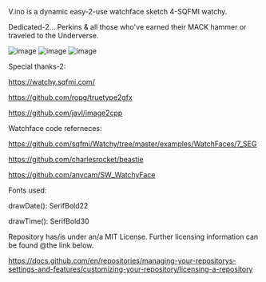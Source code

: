 V.ino is a dynamic easy-2-use watchface sketch 4-SQFMI watchy.

Dedicated-2... Perkins & all those who've earned their MACK hammer or traveled to the Underverse.

![image](https://github.com/229311JK/V/assets/140860942/5ef2bad3-6ecc-4d17-86d9-a4d1fbd57e37)
![image](https://github.com/229311JK/V/assets/140860942/8d7a2404-cd5d-4797-990f-799d2bf779f7)
![image](https://github.com/229311JK/V/assets/140860942/28fe2231-cc6b-49b9-92b9-61233b270c01)

Special thanks-2:

https://watchy.sqfmi.com/

https://github.com/ropg/truetype2gfx

https://github.com/javl/image2cpp

Watchface code referneces:

https://github.com/sqfmi/Watchy/tree/master/examples/WatchFaces/7_SEG

https://github.com/charlesrocket/beastie

https://github.com/anycam/SW_WatchyFace

Fonts used:

   drawDate():  SerifBold22
   
   drawTime():  SerifBold30

Repository has/is under an/a MIT License.  Further licensing information can be found @the link below.  

https://docs.github.com/en/repositories/managing-your-repositorys-settings-and-features/customizing-your-repository/licensing-a-repository
